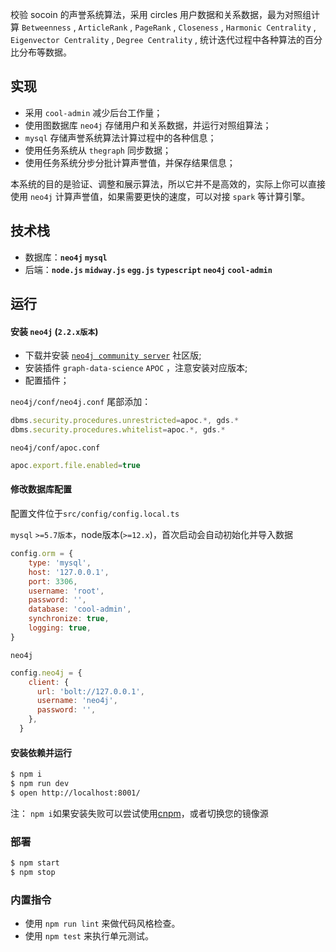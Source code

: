 校验 socoin 的声誉系统算法，采用 circles 用户数据和关系数据，最为对照组计算 `Betweenness` , `ArticleRank` , `PageRank` , `Closeness` , `Harmonic Centrality` , `Eigenvector Centrality` , `Degree Centrality` , 统计迭代过程中各种算法的百分比分布等数据。

## 实现

- 采用 `cool-admin` 减少后台工作量；
- 使用图数据库 `neo4j` 存储用户和关系数据，并运行对照组算法；
- `mysql` 存储声誉系统算法计算过程中的各种信息；
- 使用任务系统从 `thegraph` 同步数据；
- 使用任务系统分步分批计算声誉值，并保存结果信息；

本系统的目的是验证、调整和展示算法，所以它并不是高效的，实际上你可以直接使用 `neo4j` 计算声誉值，如果需要更快的速度，可以对接 `spark` 等计算引擎。

## 技术栈

* 数据库：**`neo4j` `mysql`**
* 后端：**`node.js` `midway.js` `egg.js` `typescript` `neo4j` `cool-admin`**

## 运行

#### 安装 `neo4j` (`2.2.x版本`)

- 下载并安装 [`neo4j community server`](https://neo4j.com/download-center/#community) 社区版;
- 安装插件 `graph-data-science` `APOC` ，注意安装对应版本;
- 配置插件；

`neo4j/conf/neo4j.conf` 尾部添加：

```js
dbms.security.procedures.unrestricted=apoc.*, gds.*
dbms.security.procedures.whitelist=apoc.*, gds.*
```

`neo4j/conf/apoc.conf`

```js
apoc.export.file.enabled=true
```

#### 修改数据库配置

配置文件位于`src/config/config.local.ts`

`mysql` 
`>=5.7版本`，node版本(`>=12.x`)，首次启动会自动初始化并导入数据

```js
config.orm = {
    type: 'mysql',
    host: '127.0.0.1',
    port: 3306,
    username: 'root',
    password: '',
    database: 'cool-admin',
    synchronize: true,
    logging: true,
}
```

`neo4j`

```js
config.neo4j = {
    client: {
      url: 'bolt://127.0.0.1',
      username: 'neo4j',
      password: '',
    },
  }
```

#### 安装依赖并运行

```bash
$ npm i
$ npm run dev
$ open http://localhost:8001/
```

注： `npm i`如果安装失败可以尝试使用[cnpm](https://developer.aliyun.com/mirror/NPM?from=tnpm)，或者切换您的镜像源

### 部署

```bash
$ npm start
$ npm stop
```

### 内置指令

- 使用 `npm run lint` 来做代码风格检查。
- 使用 `npm test` 来执行单元测试。


[midway]: https://midwayjs.org
[cool-admin]: https://www.cool-js.com
